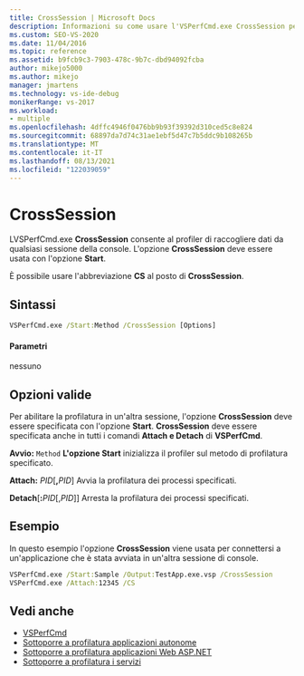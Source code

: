 ```yaml
---
title: CrossSession | Microsoft Docs
description: Informazioni su come usare l'VSPerfCmd.exe CrossSession per consentire al profiler di raccogliere dati da qualsiasi sessione della console. È necessario specificare anche l'opzione Start.
ms.custom: SEO-VS-2020
ms.date: 11/04/2016
ms.topic: reference
ms.assetid: b9fcb9c3-7903-478c-9b7c-dbd94092fcba
author: mikejo5000
ms.author: mikejo
manager: jmartens
ms.technology: vs-ide-debug
monikerRange: vs-2017
ms.workload:
- multiple
ms.openlocfilehash: 4dffc4946f0476bb9b93f39392d310ced5c8e824
ms.sourcegitcommit: 68897da7d74c31ae1ebf5d47c7b5ddc9b108265b
ms.translationtype: MT
ms.contentlocale: it-IT
ms.lasthandoff: 08/13/2021
ms.locfileid: "122039059"
---
```

# <a name="crosssession"></a>CrossSession
LVSPerfCmd.exe **CrossSession** consente al profiler di raccogliere dati da qualsiasi sessione della console. L'opzione **CrossSession** deve essere usata con l'opzione **Start**.

 È possibile usare l'abbreviazione **CS** al posto di **CrossSession**.

## <a name="syntax"></a>Sintassi

```cmd
VSPerfCmd.exe /Start:Method /CrossSession [Options]
```

#### <a name="parameters"></a>Parametri
 nessuno

## <a name="valid-options"></a>Opzioni valide
 Per abilitare la profilatura in un'altra sessione, l'opzione **CrossSession** deve essere specificata con l'opzione **Start**. **CrossSession** deve essere specificata anche in tutti i comandi **Attach e Detach** di **VSPerfCmd**.

 **Avvio:** `Method` **L'opzione Start** inizializza il profiler sul metodo di profilatura specificato.

 **Attach:** _PID_[**,**_PID_] Avvia la profilatura dei processi specificati.

 **Detach**[**:**_PID_[,_PID_]] Arresta la profilatura dei processi specificati.

## <a name="example"></a>Esempio
 In questo esempio l'opzione **CrossSession** viene usata per connettersi a un'applicazione che è stata avviata in un'altra sessione di console.

```cmd
VSPerfCmd.exe /Start:Sample /Output:TestApp.exe.vsp /CrossSession
VSPerfCmd.exe /Attach:12345 /CS
```

## <a name="see-also"></a>Vedi anche
- [VSPerfCmd](../profiling/vsperfcmd.md)
- [Sottoporre a profilatura applicazioni autonome](../profiling/command-line-profiling-of-stand-alone-applications.md)
- [Sottoporre a profilatura applicazioni Web ASP.NET](../profiling/command-line-profiling-of-aspnet-web-applications.md)
- [Sottoporre a profilatura i servizi](../profiling/command-line-profiling-of-services.md)

